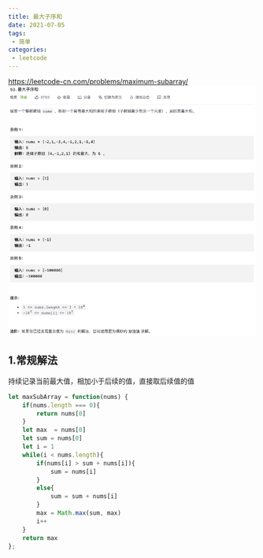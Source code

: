```yaml
---
title: 最大子序和
date: 2021-07-05
tags:
 - 简单
categories:
 - leetcode
---
```


<https://leetcode-cn.com/problems/maximum-subarray/>
![ 最大子序和](./img/53.jpg)

## 1.常规解法
持续记录当前最大值，相加小于后续的值，直接取后续值的值
```js
let maxSubArray = function(nums) {
    if(nums.length === 0){
        return nums[0]
    }
    let max  = nums[0]
    let sum = nums[0]
    let i = 1
    while(i < nums.length){
        if(nums[i] > sum + nums[i]){
            sum = nums[i]
        }
        else{
            sum = sum + nums[i]
        }
        max = Math.max(sum, max)
        i++
    }
    return max
};
```